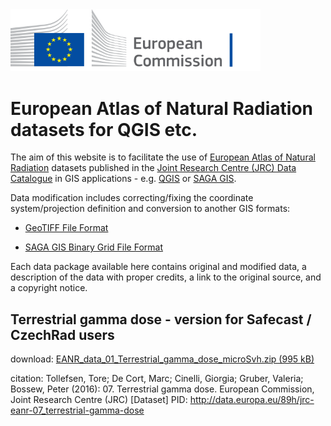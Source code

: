  <img src="_images/EC_logo.png" alt="logo of European Commission" width="400"/>

# European Atlas of Natural Radiation datasets for QGIS etc.

The aim of this website is to facilitate the use of [European Atlas of Natural Radiation](https://remon.jrc.ec.europa.eu/About/Atlas-of-Natural-Radiation) datasets published in the [Joint Research Centre (JRC) Data Catalogue](https://data.jrc.ec.europa.eu/collection/id-0057) in GIS applications - e.g. [QGIS](https://qgis.org/) or [SAGA GIS](https://sourceforge.net/projects/saga-gis/).

Data modification includes correcting/fixing the coordinate system/projection definition and conversion to another GIS formats:

- [GeoTIFF File Format](https://gdal.org/en/stable/drivers/raster/gtiff.html)

- [SAGA GIS Binary Grid File Format](https://gdal.org/en/stable/drivers/raster/sdat.html)

Each data package available here contains original and modified data, a description of the data with proper credits, a link to the original source, and a copyright notice.

## Terrestrial gamma dose - version for Safecast / CzechRad users
download: [EANR_data_01_Terrestrial_gamma_dose_microSvh.zip (995 kB)](https://github.com/juhele/opengeodata/blob/master/amateur_spectrometry/_SURO_data/Spectra_XML/10_spectra_EG_3X_sources_Co-60_and_Cs-137.zip)

citation:
Tollefsen, Tore; De Cort, Marc; Cinelli, Giorgia; Gruber, Valeria; Bossew, Peter (2016): 07. Terrestrial gamma dose. European Commission, Joint Research Centre (JRC) [Dataset] PID: http://data.europa.eu/89h/jrc-eanr-07_terrestrial-gamma-dose
